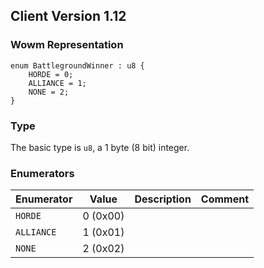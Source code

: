 ## Client Version 1.12

### Wowm Representation
```rust,ignore
enum BattlegroundWinner : u8 {
    HORDE = 0;
    ALLIANCE = 1;
    NONE = 2;
}
```
### Type
The basic type is `u8`, a 1 byte (8 bit) integer.
### Enumerators
| Enumerator | Value  | Description | Comment |
| --------- | -------- | ----------- | ------- |
| `HORDE` | 0 (0x00) |  |  |
| `ALLIANCE` | 1 (0x01) |  |  |
| `NONE` | 2 (0x02) |  |  |
